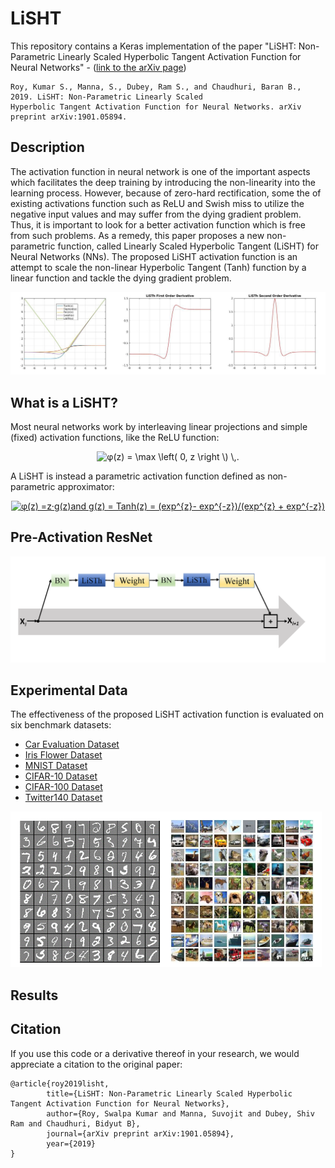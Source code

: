 # LiSHT
This repository contains a Keras implementation of the paper "LiSHT: Non-Parametric Linearly Scaled Hyperbolic Tangent Activation Function for Neural Networks" - ([link to the arXiv page](https://arxiv.org/abs/1901.05894))

    Roy, Kumar S., Manna, S., Dubey, Ram S., and Chaudhuri, Baran B., 2019. LiSHT: Non-Parametric Linearly Scaled 
    Hyperbolic Tangent Activation Function for Neural Networks. arXiv preprint arXiv:1901.05894.
            
            
## Description
The  activation function in neural network is one of the important aspects which facilitates the deep training by introducing the non-linearity into the learning process. However, because of zero-hard rectification, some the of existing activations function  such as ReLU and Swish miss to utilize the negative input values and may suffer from the dying gradient problem. Thus, it is important to look for a better activation function which is free from such problems. As a remedy, this paper proposes a new non-parametric function, called Linearly Scaled Hyperbolic Tangent (LiSHT) for Neural Networks (NNs). The proposed LiSHT activation  function is an attempt to scale the non-linear Hyperbolic Tangent (Tanh) function by a linear function and tackle the dying gradient problem.

<img src="assets/Activations.png"/>

## What is a LiSHT?

Most neural networks work by interleaving linear projections and simple (fixed) activation functions, like the ReLU function:

<p align="center">
<img src="https://latex.codecogs.com/svg.latex?g(s)&space;=&space;\max&space;\left(&space;0,&space;s&space;\right&space;\)&space;\,." title="φ(z) = \max \left( 0, z \right \) \,." />
</p>

A LiSHT is instead a parametric activation function defined as non-parametric approximator:

<p align="center">
<a href="https://www.codecogs.com/eqnedit.php?latex=\phi (z)&space;=z·g(z);&space;g(z)&space;=&space;Tanh(z)&space;=&space;(exp^{z}-&space;exp^{-z})/(exp^{z}&space;&plus;&space;exp^{-z})" target="_blank"><img src="https://latex.codecogs.com/gif.latex?φ(z)&space;=z·g(z)and&space;g(z)&space;=&space;Tanh(z)&space;=&space;(exp^{z}-&space;exp^{-z})/(exp^{z}&space;&plus;&space;exp^{-z})" title="φ(z) =z·g(z)and g(z) = Tanh(z) = (exp^{z}- exp^{-z})/(exp^{z} + exp^{-z})" />
</a>
</p>


## Pre-Activation ResNet

<img src="assets/Pre-resnet.png"/>

## Experimental Data
 
 The effectiveness of the proposed LiSHT activation function is evaluated on six benchmark datasets:
 
 - [Car Evaluation Dataset](https://archive.ics.uci.edu/ml/datasets/car+evaluation)
 - [Iris Flower Dataset](https://archive.ics.uci.edu/ml/datasets/iris)
 - [MNIST Dataset](http://yann.lecun.com/exdb/mnist/)
 - [CIFAR-10 Dataset](https://www.cs.toronto.edu/~kriz/cifar.html)
 - [CIFAR-100 Dataset](https://www.cs.toronto.edu/~kriz/cifar.html)
 - [Twitter140 Dataset](https://www.kaggle.com/kazanova/sentiment140)
 
 <img src="assets/data.png"/>

## Results


## Citation

If you use this code or a derivative thereof in your research, we would appreciate a citation to the original paper:

	@article{roy2019lisht,
            title={LiSHT: Non-Parametric Linearly Scaled Hyperbolic Tangent Activation Function for Neural Networks},
            author={Roy, Swalpa Kumar and Manna, Suvojit and Dubey, Shiv Ram and Chaudhuri, Bidyut B},
            journal={arXiv preprint arXiv:1901.05894},
            year={2019}
    }
